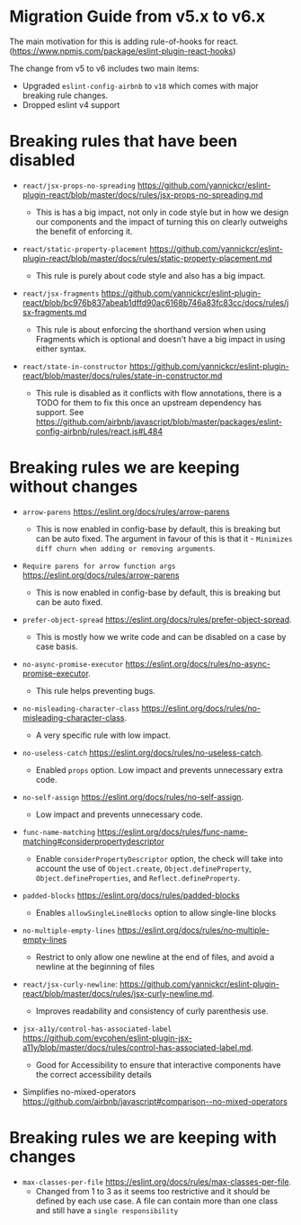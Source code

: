 # Migration Guide from v5.x to v6.x

The main motivation for this is adding rule-of-hooks for react. (https://www.npmjs.com/package/eslint-plugin-react-hooks)

The change from v5 to v6 includes two main items:

- Upgraded `eslint-config-airbnb` to `v18` which comes with major breaking rule changes.
- Dropped eslint v4 support

# Breaking rules that have been disabled

- `react/jsx-props-no-spreading` https://github.com/yannickcr/eslint-plugin-react/blob/master/docs/rules/jsx-props-no-spreading.md

  - This is has a big impact, not only in code style but in how we design our components and the impact of turning this on clearly outweighs the benefit of enforcing it.

- `react/static-property-placement` https://github.com/yannickcr/eslint-plugin-react/blob/master/docs/rules/static-property-placement.md

  - This rule is purely about code style and also has a big impact.

- `react/jsx-fragments` https://github.com/yannickcr/eslint-plugin-react/blob/bc976b837abeab1dffd90ac6168b746a83fc83cc/docs/rules/jsx-fragments.md

  - This rule is about enforcing the shorthand version when using Fragments which is optional and doesn't have a big impact in using either syntax.

- `react/state-in-constructor` https://github.com/yannickcr/eslint-plugin-react/blob/master/docs/rules/state-in-constructor.md
  - This rule is disabled as it conflicts with flow annotations, there is a TODO for them to fix this once an upstream dependency has support. See https://github.com/airbnb/javascript/blob/master/packages/eslint-config-airbnb/rules/react.js#L484

# Breaking rules we are keeping without changes

- `arrow-parens` https://eslint.org/docs/rules/arrow-parens

  - This is now enabled in config-base by default, this is breaking but can be auto fixed. The argument in favour of this is that it - `Minimizes diff churn when adding or removing arguments`.

- `Require parens for arrow function args` https://eslint.org/docs/rules/arrow-parens

  - This is now enabled in config-base by default, this is breaking but can be auto fixed.

- `prefer-object-spread` https://eslint.org/docs/rules/prefer-object-spread.

  - This is mostly how we write code and can be disabled on a case by case basis.

- `no-async-promise-executor` https://eslint.org/docs/rules/no-async-promise-executor.

  - This rule helps preventing bugs.

- `no-misleading-character-class` https://eslint.org/docs/rules/no-misleading-character-class.

  - A very specific rule with low impact.

- `no-useless-catch` https://eslint.org/docs/rules/no-useless-catch.

  - Enabled `props` option. Low impact and prevents unnecessary extra code.

- `no-self-assign` https://eslint.org/docs/rules/no-self-assign.

  - Low impact and prevents unnecessary code.

- `func-name-matching` https://eslint.org/docs/rules/func-name-matching#considerpropertydescriptor

  - Enable `considerPropertyDescriptor` option, the check will take into account the use of `Object.create`, `Object.defineProperty`, `Object.defineProperties`, and `Reflect.defineProperty`.

- `padded-blocks` https://eslint.org/docs/rules/padded-blocks

  - Enables `allowSingleLineBlocks` option to allow single-line blocks

- `no-multiple-empty-lines` https://eslint.org/docs/rules/no-multiple-empty-lines

  - Restrict to only allow one newline at the end of files, and avoid a newline at the beginning of files

- `react/jsx-curly-newline`: https://github.com/yannickcr/eslint-plugin-react/blob/master/docs/rules/jsx-curly-newline.md.

  - Improves readability and consistency of curly parenthesis use.

- `jsx-a11y/control-has-associated-label` https://github.com/evcohen/eslint-plugin-jsx-a11y/blob/master/docs/rules/control-has-associated-label.md.

  - Good for Accessibility to ensure that interactive components have the correct accessibility details

- Simplifies no-mixed-operators https://github.com/airbnb/javascript#comparison--no-mixed-operators

# Breaking rules we are keeping with changes

- `max-classes-per-file` https://eslint.org/docs/rules/max-classes-per-file.
  - Changed from 1 to 3 as it seems too restrictive and it should be defined by each use case. A file can contain more than one class and still have a `single responsibility`
